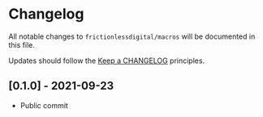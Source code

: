 # Changelog

All notable changes to `frictionlessdigital/macros` will be documented in this file.

Updates should follow the [Keep a CHANGELOG](http://keepachangelog.com/) principles.

## [0.1.0] - 2021-09-23

- Public commit
